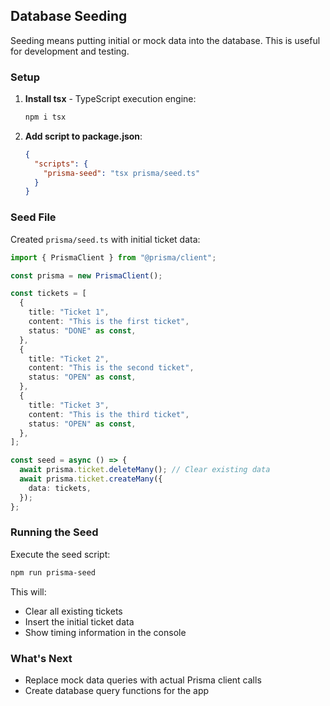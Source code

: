 ## Database Seeding

Seeding means putting initial or mock data into the database. This is useful for development and testing.

### Setup

1. **Install tsx** - TypeScript execution engine:

   ```bash
   npm i tsx
   ```

2. **Add script to package.json**:
   ```json
   {
     "scripts": {
       "prisma-seed": "tsx prisma/seed.ts"
     }
   }
   ```

### Seed File

Created `prisma/seed.ts` with initial ticket data:

```typescript
import { PrismaClient } from "@prisma/client";

const prisma = new PrismaClient();

const tickets = [
  {
    title: "Ticket 1",
    content: "This is the first ticket",
    status: "DONE" as const,
  },
  {
    title: "Ticket 2",
    content: "This is the second ticket",
    status: "OPEN" as const,
  },
  {
    title: "Ticket 3",
    content: "This is the third ticket",
    status: "OPEN" as const,
  },
];

const seed = async () => {
  await prisma.ticket.deleteMany(); // Clear existing data
  await prisma.ticket.createMany({
    data: tickets,
  });
};
```

### Running the Seed

Execute the seed script:

```bash
npm run prisma-seed
```

This will:

- Clear all existing tickets
- Insert the initial ticket data
- Show timing information in the console

### What's Next

- Replace mock data queries with actual Prisma client calls
- Create database query functions for the app
